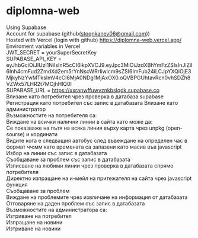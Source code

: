 # diplomna-web
Using Supabase  
Account for supabase (github(stoqnkanev06@gmail.com))  
Hosted with Vercel (login with github) https://diplomna-web.vercel.app/  
Enviroment variables in Vercel  
JWT_SECRET = yourSuperSecretKey  
SUPABASE_API_KEY = eyJhbGciOiJIUzI1NiIsInR5cCI6IkpXVCJ9.eyJpc3MiOiJzdXBhYmFzZSIsInJlZiI6Inh4cmFud2ZmdXd2em5rYnNscWRrIiwicm9sZSI6ImFub24iLCJpYXQiOjE3MjkyNzYwMTksImV4cCI6MjA0NDg1MjAxOX0.oQVBPGUhtavRcn0vhSDZh8VZWx57LHR2t7MOjhHlQ0I  
SUPABASE_URL = https://xxranwffuwvznkbslqdk.supabase.co  
Влизане като потребител чрез проверка в датабаза supabase
Регистрация като потребител със запис в датабазата
Влизане като администратор
<br>
Възможностите на потребителя са:
  <br>
  Виждане на всички налични линии в сайта като може да:
  <br>
    Се показваже на пътя на всяка линия върху карта чрез unpkg (open-sourse) и кординати
    <br>
    Видите кога е следващия автобус след въвеждане на определен час в формат чч:мм като времената са запазени като масив във javascript
    <br>
  Избор на линии със запис в датабазата
  <br>
  Съобщаване за проблем със запис в датабазата
  <br>
  Изписване на любими линии чрез проверка в датабазата спрямо потребителя
  <br>
  Директно изпращане на и-мейл на притежателя на сайта чрез javascript функция
  <br>
  Съобщаване за проблем
  <br>
  Виждане на проблемите чрез извличане на информация от датабазата
  <br>
  Отговаряне на даден проблем със запис в датабазата
  <br>
Възможностите на администратора са:
<br>
  Изтриване на потребител
  <br>
  Изпращане на новини
  <br>
  Изтриване на новини
  
  
